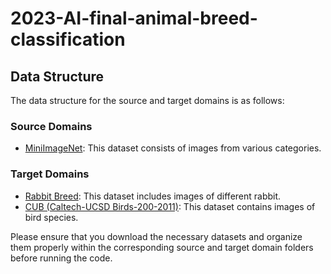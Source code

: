 # 2023-AI-final-animal-breed-classification

## Data Structure

The data structure for the source and target domains is as follows:

### Source Domains
- [MiniImageNet](https://drive.google.com/file/d/1uxpnJ3Pmmwl-6779qiVJ5JpWwOGl48xt/view?usp=sharing): This dataset consists of images from various categories.

### Target Domains
- [Rabbit Breed](https://drive.google.com/file/d/1XBwGkHBAwnKVmjD4DxwBv4dgsufzMlx5/view?usp=sharing): This dataset includes images of different rabbit.
- [CUB (Caltech-UCSD Birds-200-2011)](https://data.caltech.edu/records/65de6-vp158/files/CUB_200_2011.tgz?download=1): This dataset contains images of bird species.

Please ensure that you download the necessary datasets and organize them properly within the corresponding source and target domain folders before running the code.

